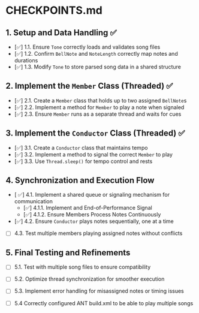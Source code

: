 # CHECKPOINTS.md

## 1. Setup and Data Handling ✅
- [✅] 1.1. Ensure `Tone` correctly loads and validates song files
- [✅] 1.2. Confirm `BellNote` and `NoteLength` correctly map notes and durations
- [✅] 1.3. Modify `Tone` to store parsed song data in a shared structure

## 2. Implement the `Member` Class (Threaded) ✅
- [✅] 2.1. Create a `Member` class that holds up to two assigned `BellNote`s
- [✅] 2.2. Implement a method for `Member` to play a note when signaled
- [✅] 2.3. Ensure `Member` runs as a separate thread and waits for cues

## 3. Implement the `Conductor` Class (Threaded) ✅
- [✅] 3.1. Create a `Conductor` class that maintains tempo
- [✅] 3.2. Implement a method to signal the correct `Member` to play
- [✅] 3.3. Use `Thread.sleep()` for tempo control and rests

## 4. Synchronization and Execution Flow
- [ ✅] 4.1. Implement a shared queue or signaling mechanism for communication
  - [✅] 4.1.1. Implement and End-of-Performance Signal
  - [✅] 4.1.2. Ensure Members Process Notes Continuously
- [✅] 4.2. Ensure `Conductor` plays notes sequentially, one at a time
- [ ] 4.3. Test multiple members playing assigned notes without conflicts

## 5. Final Testing and Refinements
- [ ] 5.1. Test with multiple song files to ensure compatibility
- [ ] 5.2. Optimize thread synchronization for smoother execution
- [ ] 5.3. Implement error handling for misassigned notes or timing issues
- [ ] 5.4  Correctly configured ANT build.xml to be able to play multiple songs 

